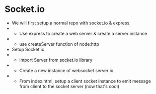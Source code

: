 # Socket.io 

- We will first setup a normal repo with socket.io & express.
- - Use express to create a web server & create a server instance
- - use createServer function of node:http 
- Setup Socket.io
- - import Server from socket.io library
- - Create a new instance of websocket server io
- - From index.html, setup a client socket instance to emit message from client to the socket server (now that's cool)